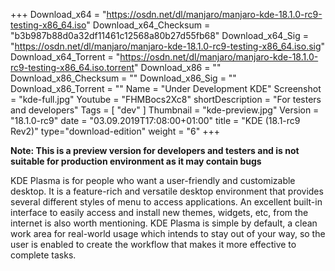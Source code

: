 +++
Download_x64 = "https://osdn.net/dl/manjaro/manjaro-kde-18.1.0-rc9-testing-x86_64.iso"
Download_x64_Checksum = "b3b987b88d0a32df11461c12568a80b27d55fb68"
Download_x64_Sig = "https://osdn.net/dl/manjaro/manjaro-kde-18.1.0-rc9-testing-x86_64.iso.sig"
Download_x64_Torrent = "https://osdn.net/dl/manjaro/manjaro-kde-18.1.0-rc9-testing-x86_64.iso.torrent"
Download_x86 = ""
Download_x86_Checksum = ""
Download_x86_Sig = ""
Download_x86_Torrent = ""
Name = "Under Development KDE"
Screenshot = "kde-full.jpg"
Youtube = "FHMBocs2Xc8"
shortDescription = "For testers and developers"
Tags = [ "dev" ]
Thumbnail = "kde-preview.jpg"
Version = "18.1.0-rc9"
date = "03.09.2019T17:08:00+01:00"
title = "KDE (18.1-rc9 Rev2)"
type="download-edition"
weight = "6"
+++

**Note: This is a preview version for developers and testers and is not suitable for production environment as it may contain bugs**

KDE Plasma is for people who want a user-friendly and customizable desktop. It is a feature-rich and versatile desktop environment that provides several different styles of menu to access applications. An excellent built-in interface to easily access and install new themes, widgets, etc, from the internet is also worth mentioning. KDE Plasma is simple by default, a clean work area for real-world usage which intends to stay out of your way, so the user is enabled to create the workflow that makes it more effective to complete tasks.
